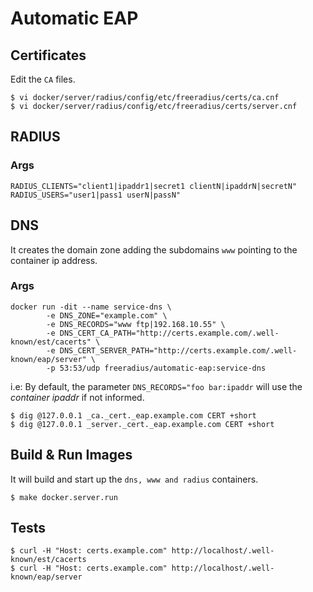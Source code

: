 # Automatic EAP

## Certificates

Edit the `CA` files.

```
$ vi docker/server/radius/config/etc/freeradius/certs/ca.cnf
$ vi docker/server/radius/config/etc/freeradius/certs/server.cnf
```

## RADIUS

### Args

```
RADIUS_CLIENTS="client1|ipaddr1|secret1 clientN|ipaddrN|secretN"
RADIUS_USERS="user1|pass1 userN|passN"
```

## DNS

It creates the domain zone adding the subdomains `www` pointing to the container ip address.

### Args

```
docker run -dit --name service-dns \
		-e DNS_ZONE="example.com" \
		-e DNS_RECORDS="www ftp|192.168.10.55" \
		-e DNS_CERT_CA_PATH="http://certs.example.com/.well-known/est/cacerts" \
		-e DNS_CERT_SERVER_PATH="http://certs.example.com/.well-known/eap/server" \
		-p 53:53/udp freeradius/automatic-eap:service-dns
```

i.e: By default, the parameter `DNS_RECORDS="foo bar:ipaddr` will use the _container ipaddr_ if not informed.

```
$ dig @127.0.0.1 _ca._cert._eap.example.com CERT +short
$ dig @127.0.0.1 _server._cert._eap.example.com CERT +short
```

## Build & Run Images

It will build and start up the `dns, www and radius` containers.

```
$ make docker.server.run
```

## Tests

```
$ curl -H "Host: certs.example.com" http://localhost/.well-known/est/cacerts
$ curl -H "Host: certs.example.com" http://localhost/.well-known/eap/server
```
